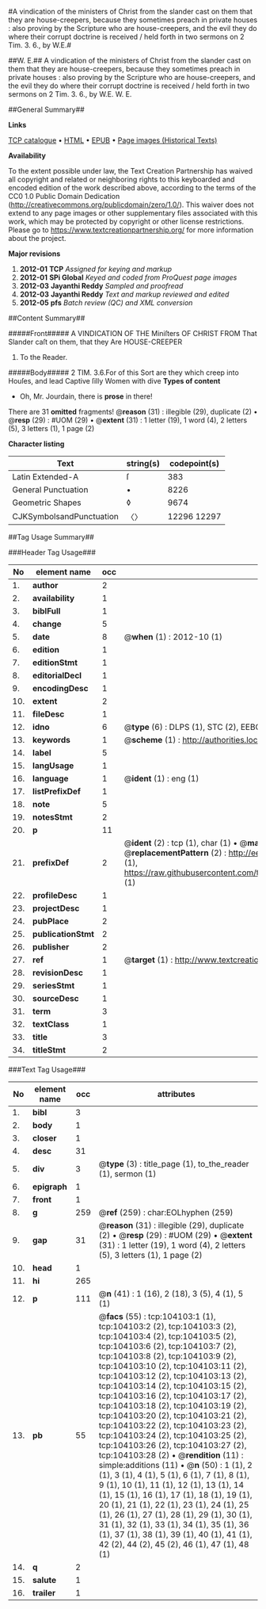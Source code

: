 #A vindication of the ministers of Christ from the slander cast on them that they are house-creepers, because they sometimes preach in private houses : also proving by the Scripture who are house-creepers, and the evil they do where their corrupt doctrine is received / held forth in two sermons on 2 Tim. 3. 6., by W.E.#

##W. E.##
A vindication of the ministers of Christ from the slander cast on them that they are house-creepers, because they sometimes preach in private houses : also proving by the Scripture who are house-creepers, and the evil they do where their corrupt doctrine is received / held forth in two sermons on 2 Tim. 3. 6., by W.E.
W. E.

##General Summary##

**Links**

[TCP catalogue](http://www.ota.ox.ac.uk/tcp/)  • 
[HTML](http://tei.it.ox.ac.uk/tcp/Texts-HTML/free/A39/A39163.html)  • 
[EPUB](http://tei.it.ox.ac.uk/tcp/Texts-EPUB/free/A39/A39163.epub) • 
[Page images (Historical Texts)](https://historicaltexts.jisc.ac.uk/eebo-15609401e)

**Availability**

To the extent possible under law, the Text Creation Partnership has waived all copyright and related or neighboring rights to this keyboarded and encoded edition of the work described above, according to the terms of the CC0 1.0 Public Domain Dedication (http://creativecommons.org/publicdomain/zero/1.0/). This waiver does not extend to any page images or other supplementary files associated with this work, which may be protected by copyright or other license restrictions. Please go to https://www.textcreationpartnership.org/ for more information about the project.

**Major revisions**

1. __2012-01__ __TCP__ *Assigned for keying and markup*
1. __2012-01__ __SPi Global__ *Keyed and coded from ProQuest page images*
1. __2012-03__ __Jayanthi Reddy__ *Sampled and proofread*
1. __2012-03__ __Jayanthi Reddy__ *Text and markup reviewed and edited*
1. __2012-05__ __pfs__ *Batch review (QC) and XML conversion*

##Content Summary##

#####Front#####
A VINDICATION OF THE Miniſters OF CHRIST FROM That Slander caſt on them, that they Are HOUSE-CREEPER
1. To the Reader.

#####Body#####
2 TIM. 3.6.For of this Sort are they which creep into Houſes, and lead Captive ſilly Women with dive
**Types of content**

  * Oh, Mr. Jourdain, there is **prose** in there!

There are 31 **omitted** fragments! 
 @__reason__ (31) : illegible (29), duplicate (2)  •  @__resp__ (29) : #UOM (29)  •  @__extent__ (31) : 1 letter (19), 1 word (4), 2 letters (5), 3 letters (1), 1 page (2)

**Character listing**


|Text|string(s)|codepoint(s)|
|---|---|---|
|Latin Extended-A|ſ|383|
|General Punctuation|•|8226|
|Geometric Shapes|◊|9674|
|CJKSymbolsandPunctuation|〈〉|12296 12297|

##Tag Usage Summary##

###Header Tag Usage###

|No|element name|occ|attributes|
|---|---|---|---|
|1.|__author__|2||
|2.|__availability__|1||
|3.|__biblFull__|1||
|4.|__change__|5||
|5.|__date__|8| @__when__ (1) : 2012-10 (1)|
|6.|__edition__|1||
|7.|__editionStmt__|1||
|8.|__editorialDecl__|1||
|9.|__encodingDesc__|1||
|10.|__extent__|2||
|11.|__fileDesc__|1||
|12.|__idno__|6| @__type__ (6) : DLPS (1), STC (2), EEBO-CITATION (1), OCLC (1), VID (1)|
|13.|__keywords__|1| @__scheme__ (1) : http://authorities.loc.gov/ (1)|
|14.|__label__|5||
|15.|__langUsage__|1||
|16.|__language__|1| @__ident__ (1) : eng (1)|
|17.|__listPrefixDef__|1||
|18.|__note__|5||
|19.|__notesStmt__|2||
|20.|__p__|11||
|21.|__prefixDef__|2| @__ident__ (2) : tcp (1), char (1)  •  @__matchPattern__ (2) : ([0-9\-]+):([0-9IVX]+) (1), (.+) (1)  •  @__replacementPattern__ (2) : http://eebo.chadwyck.com/downloadtiff?vid=$1&page=$2 (1), https://raw.githubusercontent.com/textcreationpartnership/Texts/master/tcpchars.xml#$1 (1)|
|22.|__profileDesc__|1||
|23.|__projectDesc__|1||
|24.|__pubPlace__|2||
|25.|__publicationStmt__|2||
|26.|__publisher__|2||
|27.|__ref__|1| @__target__ (1) : http://www.textcreationpartnership.org/docs/. (1)|
|28.|__revisionDesc__|1||
|29.|__seriesStmt__|1||
|30.|__sourceDesc__|1||
|31.|__term__|3||
|32.|__textClass__|1||
|33.|__title__|3||
|34.|__titleStmt__|2||


###Text Tag Usage###

|No|element name|occ|attributes|
|---|---|---|---|
|1.|__bibl__|3||
|2.|__body__|1||
|3.|__closer__|1||
|4.|__desc__|31||
|5.|__div__|3| @__type__ (3) : title_page (1), to_the_reader (1), sermon (1)|
|6.|__epigraph__|1||
|7.|__front__|1||
|8.|__g__|259| @__ref__ (259) : char:EOLhyphen (259)|
|9.|__gap__|31| @__reason__ (31) : illegible (29), duplicate (2)  •  @__resp__ (29) : #UOM (29)  •  @__extent__ (31) : 1 letter (19), 1 word (4), 2 letters (5), 3 letters (1), 1 page (2)|
|10.|__head__|1||
|11.|__hi__|265||
|12.|__p__|111| @__n__ (41) : 1 (16), 2 (18), 3 (5), 4 (1), 5 (1)|
|13.|__pb__|55| @__facs__ (55) : tcp:104103:1 (1), tcp:104103:2 (2), tcp:104103:3 (2), tcp:104103:4 (2), tcp:104103:5 (2), tcp:104103:6 (2), tcp:104103:7 (2), tcp:104103:8 (2), tcp:104103:9 (2), tcp:104103:10 (2), tcp:104103:11 (2), tcp:104103:12 (2), tcp:104103:13 (2), tcp:104103:14 (2), tcp:104103:15 (2), tcp:104103:16 (2), tcp:104103:17 (2), tcp:104103:18 (2), tcp:104103:19 (2), tcp:104103:20 (2), tcp:104103:21 (2), tcp:104103:22 (2), tcp:104103:23 (2), tcp:104103:24 (2), tcp:104103:25 (2), tcp:104103:26 (2), tcp:104103:27 (2), tcp:104103:28 (2)  •  @__rendition__ (11) : simple:additions (11)  •  @__n__ (50) : 1 (1), 2 (1), 3 (1), 4 (1), 5 (1), 6 (1), 7 (1), 8 (1), 9 (1), 10 (1), 11 (1), 12 (1), 13 (1), 14 (1), 15 (1), 16 (1), 17 (1), 18 (1), 19 (1), 20 (1), 21 (1), 22 (1), 23 (1), 24 (1), 25 (1), 26 (1), 27 (1), 28 (1), 29 (1), 30 (1), 31 (1), 32 (1), 33 (1), 34 (1), 35 (1), 36 (1), 37 (1), 38 (1), 39 (1), 40 (1), 41 (1), 42 (2), 44 (2), 45 (2), 46 (1), 47 (1), 48 (1)|
|14.|__q__|2||
|15.|__salute__|1||
|16.|__trailer__|1||
